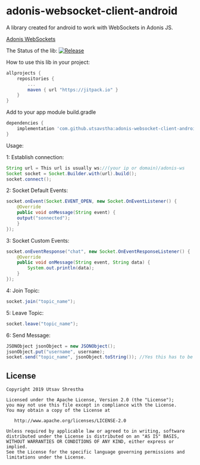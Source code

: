 # adonis-websocket-client-android
A library created for android to work with WebSockets in Adonis JS.


[Adonis WebSockets](https://adonisjs.com/docs/4.1/websocket)

The Status of the lib: 
[![Release](https://jitpack.io/v/utsavstha/adonis-websocket-client-android.svg)](https://jitpack.io/#utsavstha/adonis-websocket-client-android/1.1)

How to use this lib in your project:
```gradle
allprojects {
	repositories {
		...
		maven { url "https://jitpack.io" }
	}
}
```

Add to your app module build.gradle
```gradle
dependencies {
    implementation 'com.github.utsavstha:adonis-websocket-client-android:1.1'
}
```

Usage:

1: Establish connection:
```java
String url = This url is usually ws://(your ip or domain)/adonis-ws
Socket socket = Socket.Builder.with(url).build();
socket.connect();
```

2: Socket Default Events:
```java
socket.onEvent(Socket.EVENT_OPEN, new Socket.OnEventListener() {
    @Override
    public void onMessage(String event) {
	output("sonnected");
    }
});
```

3: Socket Custom Events:
```java
socket.onEventResponse("chat", new Socket.OnEventResponseListener() {
    @Override
    public void onMessage(String event, String data) {
        System.out.println(data);
    }
});
```

4: Join Topic:
```java
socket.join("topic_name");
```

5: Leave Topic:
```java
socket.leave("topic_name");
```

6: Send Message: 
```java
JSONObject jsonObject = new JSONObject();
jsonObject.put("username", username);
socket.send("topic_name", jsonObject.toString()); //Yes this has to be json.
```

License
--------

    Copyright 2019 Utsav Shrestha

    Licensed under the Apache License, Version 2.0 (the "License");
    you may not use this file except in compliance with the License.
    You may obtain a copy of the License at

       http://www.apache.org/licenses/LICENSE-2.0

    Unless required by applicable law or agreed to in writing, software
    distributed under the License is distributed on an "AS IS" BASIS,
    WITHOUT WARRANTIES OR CONDITIONS OF ANY KIND, either express or implied.
    See the License for the specific language governing permissions and
    limitations under the License.
